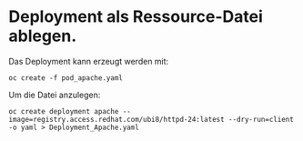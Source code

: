 # Deployment als Ressource-Datei ablegen.
Das Deployment kann erzeugt werden mit:
```
oc create -f pod_apache.yaml
```

Um die Datei anzulegen:
```
oc create deployment apache --image=registry.access.redhat.com/ubi8/httpd-24:latest --dry-run=client -o yaml > Deployment_Apache.yaml
```

